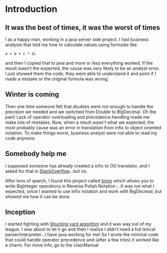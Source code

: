 # Introduction #
## It was the best of times, it was the worst of times ##
I as a happy man, working in a java server side project. I had business analysts that told me how to calculate values using formulas like
```
a = b + c * d;
```
and then I copied that to java and more or less everything worked. If the result wasn't the expected, the cause was very likely to be an analyst error. I just showed them the code, they were able to understand it and point if I made a mistake or the original formula was wrong.

## Winter is coming ##
Then one time someone felt that doubles were not enough to handle the precision we needed and we switched from Double to BigDecimal.
Oh the pain!
Lack of operator overloading and precedence handling made me make lots of mistakes. Now, when a result wasn't what we expected, the most probably cause was an error in translation from infix to object oriented notation. To make things worst, business analyst were not able to read my code anymore.

## Somebody help me ##
I supposed someone has already created a infix to OO translator, and I asked for that in [StackOverflow](http://stackoverflow.com/questions/8636228/bigdecimal-notation-eclipse-plugin-or-nice-external-tool)...but no.

After tons of search, I found this project called [birpn](http://code.google.com/p/birpn/) which allows you to write BigInteger operations in Reverse Polish Notation ...It was not what I expected, since I wanted to use infix notation and work with BigDecimal, but showed me how it can be done.

## Inception ##
I started fighting with [Shunting yard algorithm](http://en.wikipedia.org/wiki/Shunting-yard_algorithm) and it was way out of my league. I was about to let it go and then I realize I didn't need a full lexical parser/interpreter...I have java working for me! So I wrote the minimal code that could handle operator precedence and (after a few tries) it worked like a charm.
For more info, go to the UserManual